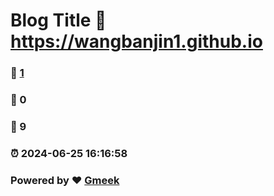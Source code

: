 # Blog Title :link: https://wangbanjin1.github.io 
### :page_facing_up: [1](https://wangbanjin1.github.io/tag.html) 
### :speech_balloon: 0 
### :hibiscus: 9 
### :alarm_clock: 2024-06-25 16:16:58 
### Powered by :heart: [Gmeek](https://github.com/Meekdai/Gmeek)
